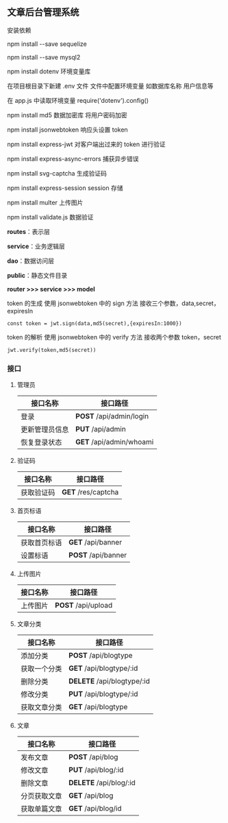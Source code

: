 ## 文章后台管理系统

安装依赖

npm install --save sequelize

npm install --save mysql2

npm install dotenv 环境变量库

在项目根目录下新建 .env 文件 文件中配置环境变量 如数据库名称 用户信息等

在 app.js 中读取环境变量 require('dotenv').config()

npm install md5 数据加密库 将用户密码加密

npm install jsonwebtoken 响应头设置 token

npm install express-jwt 对客户端出过来的 token 进行验证

npm install express-async-errors 捕获异步错误

npm install svg-captcha 生成验证码

npm install express-session session 存储

npm install multer 上传图片

npm install validate.js 数据验证

**routes**：表示层

**service**：业务逻辑层

**dao**：数据访问层

**public**：静态文件目录

**router >>> service >>> model**

token 的生成 使用 jsonwebtoken 中的 sign 方法 接收三个参数，data,secret，expiresIn

`const token = jwt.sign(data,md5(secret),{expiresIn:1000})`

token 的解析 使用 jsonwebtoken 中的 verify 方法 接收两个参数 token，secret

`jwt.verify(token,md5(secret))`

### 接口

1. 管理员

   | 接口名称       | 接口路径                  |
   | -------------- | ------------------------- |
   | 登录           | **POST** /api/admin/login |
   | 更新管理员信息 | **PUT** /api/admin        |
   | 恢复登录状态   | **GET** /api/admin/whoami |

2. 验证码

   | 接口名称   | 接口路径             |
   | ---------- | -------------------- |
   | 获取验证码 | **GET** /res/captcha |

3. 首页标语

   | 接口名称     | 接口路径             |
   | ------------ | -------------------- |
   | 获取首页标语 | **GET** /api/banner  |
   | 设置标语     | **POST** /api/banner |

4. 上传图片

   | 接口名称 | 接口路径             |
   | -------- | -------------------- |
   | 上传图片 | **POST** /api/upload |

5. 文章分类

   | 接口名称     | 接口路径                     |
   | ------------ | ---------------------------- |
   | 添加分类     | **POST** /api/blogtype       |
   | 获取一个分类 | **GET** /api/blogtype/:id    |
   | 删除分类     | **DELETE** /api/blogtype/:id |
   | 修改分类     | **PUT** /api/blogtype/:id    |
   | 获取文章分类 | **GET** /api/blogtype        |

6. 文章

   | 接口名称     | 接口路径                 |
   | ------------ | ------------------------ |
   | 发布文章     | **POST** /api/blog       |
   | 修改文章     | **PUT** /api/blog/:id    |
   | 删除文章     | **DELETE** /api/blog/:id |
   | 分页获取文章 | **GET** /api/blog        |
   | 获取单篇文章 | **GET** /api/blog/id     |

